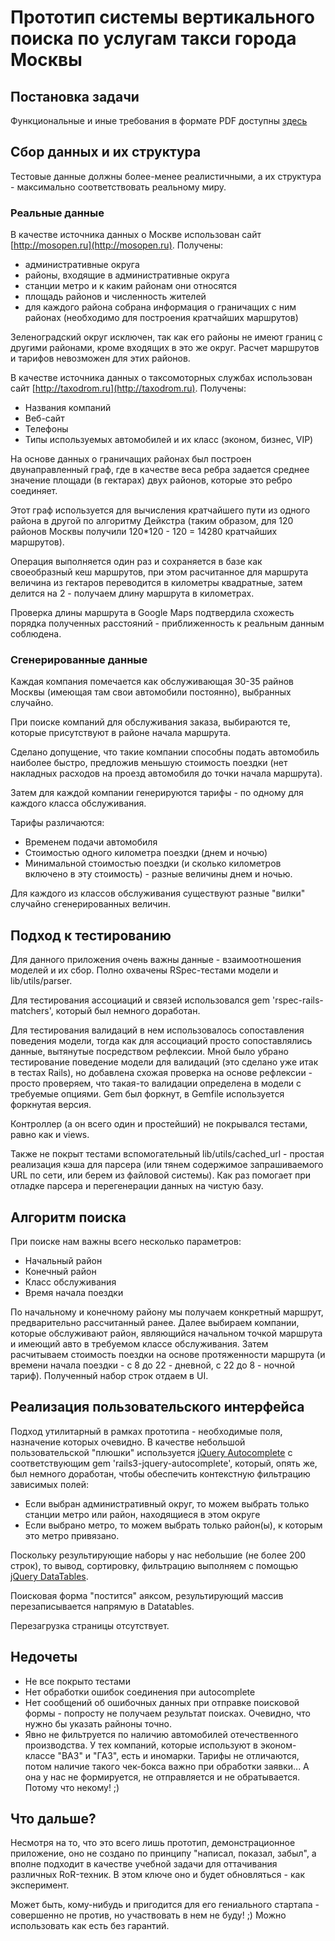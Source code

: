 # Прототип системы вертикального поиска по услугам такси города Москвы

## Постановка задачи

Функциональные и иные требования в формате PDF доступны [здесь](https://github.com/unitymind/cheap-taxi/blob/master/doc/aviasales.pdf?raw=true)

## Сбор данных и их структура

Тестовые данные должны более-менее реалистичными, а их структура - максимально соответствовать реальному миру.

### Реальные данные
В качестве источника данных о Москве использован сайт [http://mosopen.ru](http://mosopen.ru).
Получены:

* административные округа
* районы, входящие в административные округа
* станции метро и к каким районам они относятся
* площадь районов и численность жителей
* для каждого района собрана информация о граничащих с ним районах (необходимо для построения кратчайших маршрутов)

Зеленоградский округ исключен, так как его районы не имеют границ с другими районами, кроме входящих в это же округ.
Расчет маршрутов и тарифов невозможен для этих районов.

В качестве источника данных о таксомоторных службах использован сайт [http://taxodrom.ru](http://taxodrom.ru).
Получены:

* Названия компаний
* Веб-сайт
* Телефоны
* Типы используемых автомобилей и их класс (эконом, бизнес, VIP)

На основе данных о граничащих районах был построен двунаправленный граф, где в качестве веса ребра задается среднее
значение площади (в гектарах) двух районов, которые это ребро соединяет.

Этот граф используется для вычисления кратчайшего пути из одного района в другой по алгоритму Дейкстра (таким образом, для 120 районов Москвы
получили 120*120 - 120 = 14280 кратчайших маршрутов).

Операция выполняется один раз и сохраняется в базе как своеобразный кеш маршрутов, при этом расчитанное для маршрута величина из гектаров
переводится в километры квадратные, затем делится на 2 - получаем длину маршрута в километрах.

Проверка длины маршрута в Google Maps подтвердила схожесть порядка полученных расстояний - приближенность к реальным данным соблюдена.

### Сгенерированные данные

Каждая компания помечается как обслуживающая 30-35 райнов Москвы (имеющая там свои автомобили постоянно), выбранных случайно.

При поиске компаний для обслуживания заказа, выбираются те, которые присутствуют в районе начала маршрута.

Сделано допущение, что такие компании способны подать автомобиль наиболее быстро, предложив меньшую стоимость поездки
 (нет накладных расходов на проезд автомобиля до точки начала маршрута).

Затем для каждой компании генерируются тарифы - по одному для каждого класса обслуживания.

Тарифы различаются:

* Временем подачи автомобиля
* Стоимостью одного километра поездки (днем и ночью)
* Минимальной стоимостью поездки (и сколько километров включено в эту стоимость) - разные величины днем и ночью.

Для каждого из классов обслуживания существуют разные "вилки" случайно сгенерированных величин.

## Подход к тестированию

Для данного приложения очень важны данные - взаимоотношения моделей и их сбор. Полно охвачены RSpec-тестами модели и lib/utils/parser.

Для тестирования ассоциаций и связей использовался gem 'rspec-rails-matchers', который был немного доработан.

Для тестирования валидаций в нем использовалось сопоставления поведения модели, тогда как для ассоциаций просто сопоставлялись
 данные, вытянутые посредством рефлексии. Мной было убрано тестирование поведение модели для валидаций (это сделано уже итак в
 тестах Rails), но добавлена схожая проверка на основе рефлексии - просто проверяем, что такая-то валидации определена в модели
 с требуемые опциями. Gem был форкнут, в Gemfile используется форкнутая версия.

Контроллер (а он всего один и простейший) не покрывался тестами, равно как и views.

Также не покрыт тестами вспомогательный lib/utils/cached_url - простая реализация кэша для парсера (или тянем содержимое запрашиваемого URL
 по сети, или берем из файловой системы). Как раз помогает при отладке парсера и перегенерации данных на чистую базу.

## Алгоритм поиска

При поиске нам важны всего несколько параметров:

* Начальный район
* Конечный район
* Класс обслуживания
* Время начала поездки

По начальному и конечному району мы получаем конкретный маршрут, предварительно рассчитанный ранее. Далее выбираем компании, которые обслуживают
 район, являющийся начальном точкой маршрута и имеющий авто в требуемом классе обслуживания. Затем расчитываем стоимость поездки на основе протяженности
 маршрута (и времени начала поездки - с 8 до 22 - дневной, с 22 до 8 - ночной тариф). Полученный набор строк отдаем в UI.

## Реализация пользовательского интерфейса

Подход утилитарный в рамках прототипа - необходимые поля, назначение которых очевидно. В качестве небольшой пользовательской "плюшки" используется [jQuery Autocomplete](http://jqueryui.com/demos/autocomplete/) с соответствующим gem 'rails3-jquery-autocomplete', который, опять же, был немного доработан, чтобы обеспечить контекстную фильтрацию зависимых полей:

* Если выбран административный округ, то можем выбрать только станции метро или район, находящиеся в этом округе
* Если выбрано метро, то можем выбрать только район(ы), к которым это метро привязано.

Поскольку результирующие наборы у нас небольшие (не более 200 строк), то вывод, сортировку, фильтрацию выполняем с помощью [jQuery DataTables](http://www.datatables.net).

Поисковая форма "постится" аяксом, результирующий массив перезаписывается напрямую в Datatables.

Перезагрузка страницы отсутствует.

## Недочеты

* Не все покрыто тестами
* Нет обработки ошибок соединения при autocomplete
* Нет сообщений об ошибочных данных при отправке поисковой формы - попросту не получаем результат поисках. Очевидно, что нужно бы указать райноны точно.
* Явно не фильтруется по наличию автомобилей отечественного производства. У тех компаний, которые используют в эконом-классе "ВАЗ" и "ГАЗ", есть и иномарки. Тарифы не отличаются, потом наличие такого чек-бокса важно при обработки заявки... А она у нас не формируется, не отправляется и не обратывается. Потому что некому! ;)

## Что дальше?

Несмотря на то, что это всего лишь прототип, демонстрационное приложение, оно не создано по принципу "написал, показал, забыл", а вполне подходит в качестве учебной задачи 
для оттачивания различных RoR-техник. В этом ключе оно и будет обновляться - как эксперимент.

Может быть, кому-нибудь и пригодится для его гениального стартапа - совершенно не против, но участвовать в нем не буду! ;) Можно использовать как есть без гарантий.
